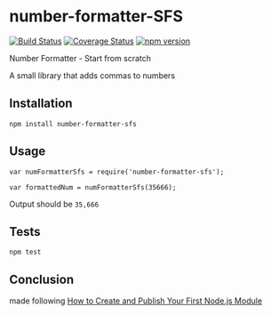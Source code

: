 number-formatter-SFS
=========

[![Build Status](https://travis-ci.org/king-prawns/number-formatter-SFS.svg?branch=master)](https://travis-ci.org/king-prawns/number-formatter-SFS)
[![Coverage Status](https://coveralls.io/repos/github/king-prawns/number-formatter-SFS/badge.svg?branch=master)](https://coveralls.io/github/king-prawns/number-formatter-SFS?branch=master)
[![npm version](https://badge.fury.io/js/number-formatter-sfs.svg)](https://badge.fury.io/js/number-formatter-sfs)

Number Formatter - Start from scratch

A small library that adds commas to numbers

## Installation

  `npm install number-formatter-sfs`

## Usage

    var numFormatterSfs = require('number-formatter-sfs');

    var formattedNum = numFormatterSfs(35666);
  
  
  Output should be `35,666`


## Tests

  `npm test`

## Conclusion

made following [How to Create and Publish Your First Node.js Module](https://medium.com/@jdaudier/how-to-create-and-publish-your-first-node-js-module-444e7585b738)